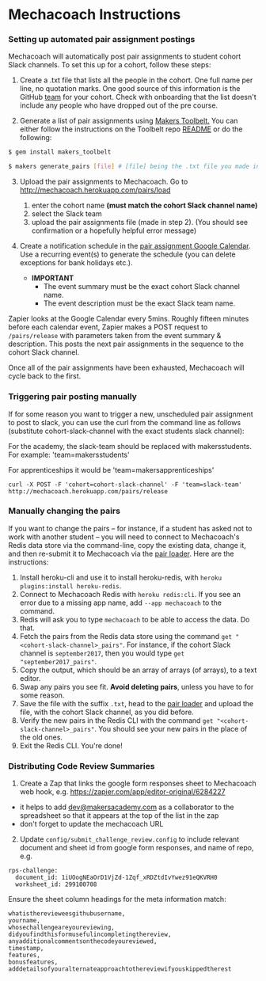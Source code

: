# Mechacoach Instructions

### Setting up automated pair assignment postings

Mechacoach will automatically post pair assignments to student cohort Slack channels.  To set this up for a cohort, follow these steps:

1. Create a .txt file that lists all the people in the cohort.  One full name per line, no quotation marks.  One good source of this information is the GitHub [team](https://github.com/orgs/makersacademy/teams) for your cohort.  Check with onboarding that the list doesn't include any people who have dropped out of the pre course.

2. Generate a list of pair assignments using [Makers Toolbelt.](https://github.com/makersacademy/toolbelt) You can either follow the instructions on the Toolbelt repo [README](https://github.com/makersacademy/toolbelt/blob/master/README.md) or do the following:

```bash
$ gem install makers_toolbelt

$ makers generate_pairs [file] # [file] being the .txt file you made in step 1
```

3. Upload the pair assignments to Mechacoach.  Go to http://mechacoach.herokuapp.com/pairs/load
    1. enter the cohort name **(must match the cohort Slack channel name)** 
    2. select the Slack team
    3. upload the pair assignments file (made in step 2). (You should see confirmation or a hopefully helpful error message)

4. Create a notification schedule in the [pair assignment Google Calendar](https://www.google.com/calendar/embed?src=makersacademy.com_evddbhj972183cdquke82v10o0%40group.calendar.google.com&ctz=Europe/London).  Use a recurring event(s) to generate the schedule (you can delete exceptions for bank holidays etc.).  
    - **IMPORTANT**
      - The event summary must be the exact cohort Slack channel name.
      - The event description must be the exact Slack team name.

Zapier looks at the Google Calendar every 5mins.  Roughly fifteen minutes before each calendar event, Zapier makes a POST request to `/pairs/release` with parameters taken from the event summary & description. This posts the next pair assignments in the sequence to the cohort Slack channel.

Once all of the pair assignments have been exhausted, Mechacoach will cycle back to the first.

### Triggering pair posting manually

If for some reason you want to trigger a new, unscheduled pair assignment to post to slack, you can use the curl from the command line as follows (substitute cohort-slack-channel with the exact students slack channel):

For the academy, the slack-team should be replaced with makersstudents. For example: 'team=makersstudents' 

For apprenticeships it would be 'team=makersapprenticeships' 

```
curl -X POST -F 'cohort=cohort-slack-channel' -F 'team=slack-team' http://mechacoach.herokuapp.com/pairs/release
```

### Manually changing the pairs

If you want to change the pairs – for instance, if a student has asked not to work with another student – you will need to connect to Mechacoach's Redis data store via the command-line, copy the existing data, change it, and then re-submit it to Mechacoach via the [pair loader](http://mechacoach.herokuapp.com/pairs/load). Here are the instructions:

1. Install heroku-cli and use it to install heroku-redis, with `heroku plugins:install heroku-redis`.
2. Connect to Mechacoach Redis with `heroku redis:cli`. If you see an error due to a missing app name, add `--app mechacoach` to the command.
3. Redis will ask you to type `mechacoach` to be able to access the data. Do that.
4. Fetch the pairs from the Redis data store using the command `get "<cohort-slack-channel>_pairs"`. For instance, if the cohort Slack channel is `september2017`, then you would type `get "september2017_pairs"`.
5. Copy the output, which should be an array of arrays (of arrays), to a text editor.
6. Swap any pairs you see fit. **Avoid deleting pairs**, unless you have to for some reason.
7. Save the file with the suffix `.txt`, head to the [pair loader](http://mechacoach.herokuapp.com/pairs/load) and upload the file, with the cohort Slack channel, as you did before.
8. Verify the new pairs in the Redis CLI with the command `get "<cohort-slack-channel>_pairs"`. You should see your new pairs in the place of the old ones.
9. Exit the Redis CLI. You're done!

### Distributing Code Review Summaries

1. Create a Zap that links the google form responses sheet to Mechacoach web hook, e.g. https://zapier.com/app/editor-original/6284227
  - it helps to add dev@makersacademy.com as a collaborator to the spreadsheet so that it appears at the top of the list in the zap
  - don't forget to update the mechacoach URL
2. Update `config/submit_challenge_review.config` to include relevant document and sheet id from google form responses, and name of repo, e.g.

```
rps-challenge:
  document_id: 1iUOogNEaOrD1VjZd-1Zqf_xRDZtdIvYwez91eQKVRH0
  worksheet_id: 299100708
```

Ensure the sheet column headings for the meta information match:

```
whatistherevieweesgithubusername,
yourname,
whosechallengeareyoureviewing,
didyoufindthisformusefulincompletingthereview,
anyadditionalcommentsonthecodeyoureviewed,
timestamp,
features,
bonusfeatures,
adddetailsofyouralternateapproachtothereviewifyouskippedtherest
```
